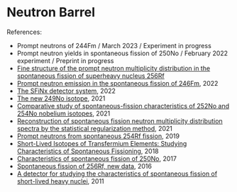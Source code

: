 Neutron Barrel
==============

References:
* Prompt neutrons of 244Fm / March 2023 / Experiment in progress
* Prompt neutron yields in spontaneous fission of 250No / February 2022 experiment / Preprint in progress
* [Fine structure of the prompt neutron multiplicity distribution in the spontaneous fission of superheavy nucleus 256Rf](https://www.researchgate.net/publication/366275831_Fine_structure_of_the_prompt_neutron_multiplicity_distribution_in_the_spontaneous_fission_of_superheavy_nucleus_256Rf)
* [Prompt neutron emission in the spontaneous fission of 246Fm](http://dx.doi.org/10.1140/epja/s10050-022-00761-3), 2022
* [The SFiNx detector system](https://doi.org/10.1134/S154747712201006X), 2022
* [The new 249No isotope](https://doi.org/10.1134/S1547477121040154), 2021
* [Comparative study of spontaneous-fission characteristics of 252No and 254No nobelium isotopes](https://doi.org/10.1134/S1547477121040087), 2021
* [Reconstruction of spontaneous fission neutron multiplicity distribution spectra by the statistical regularization method](https://doi.org/10.1134/S1547477121040130), 2021
* [Prompt neutrons from spontaneous 254Rf fission](https://doi.org/10.1134/S1547477119060311), 2019
* [Short-Lived Isotopes of Transfermium Elements: Studying Characteristics of Spontaneous Fissioning](https://doi.org/10.3103/S1062873818060308), 2018
* [Characteristics of spontaneous fission of 250No](https://doi.org/10.1134/s1547477117040161), 2017
* [Spontaneous fission of 256Rf, new data](https://doi.org/10.1134/s1547477116040129), 2016
* [A detector for studying the characteristics of spontaneous fission of short-lived heavy nuclei](https://doi.org/10.1134/S0020441211040154), 2011
